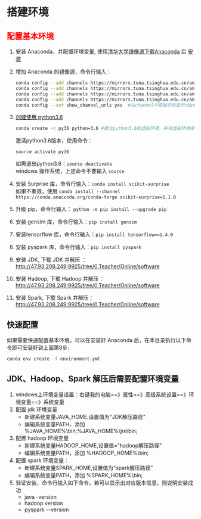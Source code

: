 # 搭建环境

##  <font color=red> 配置基本环境 </font>

1. 安装 Anaconda，并配置环境变量, 使用[清华大学镜像源下载Anaconda](https://mirrors.tuna.tsinghua.edu.cn/anaconda/archive/) 后 [安装](../../../anaconda/install_anaconda.md) 
2. 增加 Anaconda 的镜像源，命令行输入：
    ```bash
    conda config --add channels https://mirrors.tuna.tsinghua.edu.cn/anaconda/pkgs/free/
    conda config --add channels https://mirrors.tuna.tsinghua.edu.cn/anaconda/pkgs/main/
    conda config --add channels https://mirrors.tuna.tsinghua.edu.cn/anaconda/cloud/conda-forge/
    conda config --add channels https://mirrors.tuna.tsinghua.edu.cn/anaconda/cloud/bioconda/
    conda config --set show_channel_urls yes  #从channel中安装包时显示channel的url，这样就可以知道包的安装来源
    ```
3. [创建使用 python3.6](../../../anaconda/py37_To_py36.md)
    ```bash 
    conda create -n py36 python=3.6 #建立python3.6的虚拟环境，并将虚拟环境命名为py36
    ```
    
    激活python3.6版本，使用命令：
    ```
    source activate py36
    ```
    如需退出python3.6：`source deactivate`   
    windows 操作系统，上述命令不要输入 `source` 
4. 安装 Surprise 库，命令行输入：`conda install scikit-surprise`  
   如果不奏效，使用 `conda install --channel https://conda.anaconda.org/conda-forge scikit-surprise=1.1.0`
5. 升级 pip，命令行输入： `python -m pip install --upgrade pip`
6. 安装 gensim 库，命令行输入：`pip install gensim`
7. 安装tensorflow 库，命令行输入：`pip install tensorflow==1.4.0`
8. 安装 pyspark 库，命令行输入：`pip install pyspark`
9. 安装 JDK, 下载 JDK 并解压 ：http://47.93.208.249:9925/tree/0.Teacher/Online/software
10. 安装 Hadoop, 下载 Hadoop 并解压：http://47.93.208.249:9925/tree/0.Teacher/Online/software
11. 安装 Spark, 下载 Spark 并解压：http://47.93.208.249:9925/tree/0.Teacher/Online/software

## 快速配置
如果需要快速配置基本环境，可以在安装好 Anaconda 后，在本目录执行以下命令即可安装好到上面第8步:
```bash
conda env create -f environment.yml
```


## JDK、Hadoop、Spark 解压后需要配置环境变量

1. windows上环境变量设置：右键我的电脑==》属性==》高级系统设置==》环境变量==》系统变量
2. 配置 jdk 环境变量
    - 新建系统变量JAVA_HOME,设置值为"JDK解压路径"
    - 编辑系统变量PATH，添加 %JAVA_HOME%\bin;%JAVA_HOME%\jre\bin;
3. 配置 hadoop 环境变量
    - 新建系统变量HADOOP_HOME,设置值="hadoop解压路径"
    - 编辑系统变量PATH，添加 %HADOOP_HOME%\bin;
4. 配置 spark 环境变量：
    - 新建系统变量SPARK_HOME,设置值为"spark解压路径"
    - 编辑系统变量PATH，添加 %SPARK_HOME%\bin;
5. 验证安装，命令行输入如下命令，若可以显示出对应版本信息，则说明安装成功
    - java -version
    - hadoop version
    - pyspark --version
